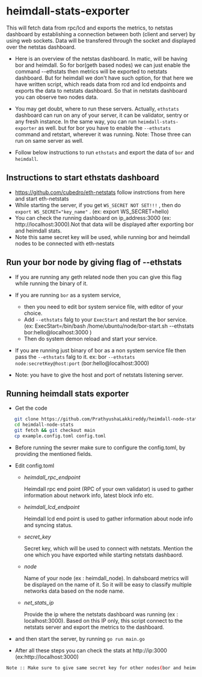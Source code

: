 # heimdall-stats-exporter
This will fetch data from rpc/lcd and exports the metrics, to netstas dashboard by establishing a connection between both (client and server) by using web sockets. Data will be transfered through the socket and displayed over the netstas dashboard. 

- Here is an overview of the netstas dashboard. In matic, will be having bor and heimdall. So for bor(geth based nodes) we can just enable the command --ethstats then metrics will be exported to netstats dashboard. But for heimdall we don't have such option, for that here we have written script, which reads data from rcd and lcd endpoints and exports the data to netstats dashboard.
So that in netstats dashboard you can observe two nodes data.

- You may get doubt, where to run these servers. Actually, `ethstats` dashboard can run on any of your server, it can be validator, sentry or any fresh instance. In the same way, you can run `heimdall-stats-exporter` as well. but for bor you have to enable the `--ethstats` command and retstart, wherever it was running. Note: Those three can run on same server as well.

- Follow below instructions to run `ethstats` and export the data of `bor` and `heimdall`.

## Instructions to start ethstats dashboard

 - https://github.com/cubedro/eth-netstats follow instrctions from here and start eth-netstats
 - While starting the server, if you get `WS_SECRET NOT SET!!!` , then do `export WS_SECRET="key_name"` . (ex: export WS_SECRET=hello)
 - You can check the running dashboard on ip_address:3000 (ex: http://localhost:3000).Not that data will be displayed after exporting bor and heimdall stats.
 - Note this same secret key will be used, while running bor and heimdall nodes to be connected with eth-nestats

## Run your bor node by giving flag of --ethstats

 - If you are running any geth related node then you can give this flag while running the binary of it.
 - If you are running `bor` as a system service, 
   - then you need to edit bor system service file, with editor of your choice. 
   - Add `--ethstats` falg to your `ExecStart` and restart the bor service. (ex: ExecStart=/bin/bash /home/ubuntu/node/bor-start.sh --ethstats bor:hello@localhost:3000 )
   - Then do system demon reload and start your service.

 - If you are running just binary of bor as a non system service file then pass the `--ethstats` falg to it. ex: bor `--ethstats node:secretKey@host:port` (bor:hello@localhost:3000)
 - Note:  you have to give the host and port of netstats listening server.

## Running heimdall stats exporter

 - Get the code
 ``` bash
    git clone https://github.com/PrathyushaLakkireddy/heimdall-node-stats.git
    cd heimdall-node-stats
    git fetch && git checkout main
    cp example.config.toml config.toml
 ```

 - Before running the sevrer make sure to configure the config.toml, by providing the mentioned fields.

 - Edit config.toml
   
   - *heimdall_rpc_endpoint*
        
        Heimdall rpc end point (RPC of your own validator) is used to gather information about network info, latest block info etc.

   - *heimdall_lcd_endpoint*

        Heimdall lcd end point is used to gather information about node info and syncing status.

   - *secret_key*

      Secret key, which will be used to connect with netstats. Mention the one which you have exported while starting netstats dashbaord.

   - *node*

      Name of your node (ex : heimdall_node). In dahsboard metrics will be displayed on the name of it. So it will be easy to classify multiple networks data based on the node name.

   - *net_stats_ip*

      Provide the ip where the netstats dashboard was running (ex : localhost:3000). Based on this IP only, this script connect to the netstats server and export the metrics to the dashboard.

 - and then start the server, by running `go run main.go`
- After all these steps you can check the stats at http://ip:3000 (ex:http://localhost:3000)

```bash 
Note :: Make sure to give same secret key for other nodes(bor and heimdall) which you have mentioned for `netstats`, then only your nodes can be connected with netstats and details will be displayed there.
```

